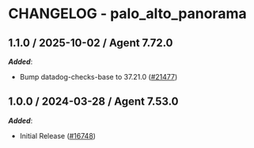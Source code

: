 # CHANGELOG - palo_alto_panorama

<!-- towncrier release notes start -->

## 1.1.0 / 2025-10-02 / Agent 7.72.0

***Added***:

* Bump datadog-checks-base to 37.21.0 ([#21477](https://github.com/DataDog/integrations-core/pull/21477))

## 1.0.0 / 2024-03-28 / Agent 7.53.0

***Added***:

* Initial Release ([#16748](https://github.com/DataDog/integrations-core/pull/16748))
